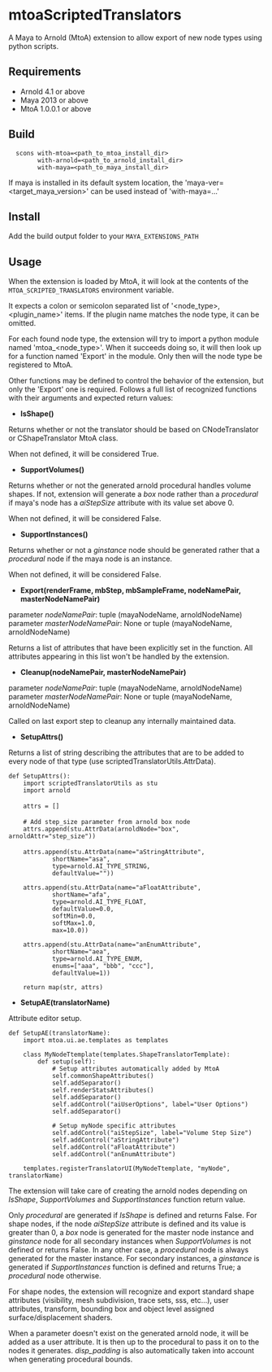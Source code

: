 mtoaScriptedTranslators
=======================

A Maya to Arnold (MtoA) extension to allow export of new node types using python scripts.



## Requirements
  - Arnold 4.1 or above
  - Maya 2013 or above
  - MtoA 1.0.0.1 or above


## Build

```
  scons with-mtoa=<path_to_mtoa_install_dir>
        with-arnold=<path_to_arnold_install_dir>
        with-maya=<path_to_maya_install_dir>
```
  
If maya is installed in its default system location, the 'maya-ver=<target_maya_version>' can be used instead of 'with-maya=...'


## Install

Add the build output folder to your `MAYA_EXTENSIONS_PATH`


## Usage

When the extension is loaded by MtoA, it will look at the contents of the `MTOA_SCRIPTED_TRANSLATORS` environment variable.
  
It expects a colon or semicolon separated list of '<node_type>,<plugin_name>' items. If the plugin name matches the node type, it can be omitted.
  
For each found node type, the extension will try to import a python module named 'mtoa_<node_type>'. When it succeeds doing so, it will then look up for a function named 'Export' in the module. Only then will the node type be registered to MtoA.
  
Other functions may be defined to control the behavior of the extension, but only the 'Export' one is required. Follows a full list of recognized functions with their arguments and expected return values:
  
- **IsShape()**

Returns whether or not the translator should be based on CNodeTranslator or CShapeTranslator MtoA class.

When not defined, it will be considered True.

- **SupportVolumes()**

Returns whether or not the generated arnold procedural handles volume shapes.
If not, extension will generate a *box* node rather than a *procedural* if maya's node has a *aiStepSize* attribute with its value set above 0.

When not defined, it will be considered False.

- **SupportInstances()**

Returns whether or not a *ginstance* node should be generated rather that a *procedural* node if the maya node is an instance.

When not defined, it will be considered False.

- **Export(renderFrame, mbStep, mbSampleFrame, nodeNamePair, masterNodeNamePair)**

parameter *nodeNamePair*: tuple (mayaNodeName, arnoldNodeName)
parameter *masterNodeNamePair*: None or tuple (mayaNodeName, arnoldNodeName)

Returns a list of attributes that have been explicitly set in the function. All attributes appearing in this list won't be handled by the extension.

- **Cleanup(nodeNamePair, masterNodeNamePair)**

parameter *nodeNamePair*: tuple (mayaNodeName, arnoldNodeName)
parameter *masterNodeNamePair*: None or tuple (mayaNodeName, arnoldNodeName)

Called on last export step to cleanup any internally maintained data.

- **SetupAttrs()**
    
Returns a list of string describing the attributes that are to be added to every node of that type (use scriptedTranslatorUtils.AttrData).


    def SetupAttrs():
        import scriptedTranslatorUtils as stu
        import arnold
    　　　
        attrs = []
        　　　
        # Add step_size parameter from arnold box node
        attrs.append(stu.AttrData(arnoldNode="box", arnoldAttr="step_size"))
        　
        attrs.append(stu.AttrData(name="aStringAttribute",
                shortName="asa", 
                type=arnold.AI_TYPE_STRING,
                defaultValue=""))
        
        attrs.append(stu.AttrData(name="aFloatAttribute",
                shortName="afa", 
                type=arnold.AI_TYPE_FLOAT,
                defaultValue=0.0,
                softMin=0.0,
                softMax=1.0,
                max=10.0))
        
        attrs.append(stu.AttrData(name="anEnumAttribute",
                shortName="aea",
                type=arnold.AI_TYPE_ENUM,
                enums=["aaa", "bbb", "ccc"],
                defaultValue=1))
        
        return map(str, attrs)


- **SetupAE(translatorName)**

Attribute editor setup.

    def SetupAE(translatorName):
        import mtoa.ui.ae.templates as templates
        
        class MyNodeTtemplate(templates.ShapeTranslatorTemplate):
            def setup(self):
                # Setup attributes automatically added by MtoA
                self.commonShapeAttributes()
                self.addSeparator()
                self.renderStatsAttributes()
                self.addSeparator()
                self.addControl("aiUserOptions", label="User Options")
                self.addSeparator()
                
                # Setup myNode specific attributes
                self.addControl("aiStepSize", label="Volume Step Size")
                self.addControl("aStringAttribute")
                self.addControl("aFloatAttribute")
                self.addControl("anEnumAttribute")
        
        templates.registerTranslatorUI(MyNodeTtemplate, "myNode", translatorName)



The extension will take care of creating the arnold nodes depending on *IsShape*, *SupportVolumes* and *SupportInstances* function return value.
  
Only *procedural* are generated if *IsShape* is defined and returns False.
For shape nodes, if the node *aiStepSize* attribute is defined and its value is greater than 0, a *box* node is generated for the master node instance and *ginstance* node for all secondary instances when *SupportVolumes* is not defined or returns False. In any other case, a *procedural* node is always generated for the master instance. For secondary instances, a *ginstance* is generated if *SupportInstances* function is defined and returns True; a *procedural* node otherwise.

For shape nodes, the extension will recognize and export standard shape attributes (visibility, mesh subdivision, trace sets, sss, etc...), user attributes, transform, bounding box and object level assigned surface/displacement shaders.

When a parameter doesn't exist on the generated arnold node, it will be added as a user attribute. It is then up to the procedural to pass it on to the nodes it generates. *disp_padding* is also automatically taken into account when generating procedural bounds.
